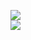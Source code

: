 [![](https://img.shields.io/badge/Made%20With-Github%20Spray-lightgrey.svg?style=for-the-badge&logo=github)](https://github.com/Annihil/github-spray#22083)  
[![](https://i.imgur.com/2DrTn0Z.gif)](https://github.com/Annihil/github-spray)